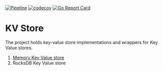 [![Pipeline](https://github.com/anjulapaulus/kvstore/actions/workflows/go.yml/badge.svg)](https://github.com/anjulapaulus/kvstore/actions/workflows/go.yml)
[![codecov](https://codecov.io/gh/anjulapaulus/kvstore/branch/main/graph/badge.svg?token=zXnY4isAr9)](https://codecov.io/gh/anjulapaulus/kvstore)
[![Go Report Card](https://goreportcard.com/badge/github.com/anjulapaulus/kvstore)](https://goreportcard.com/report/github.com/anjulapaulus/kvstore)

# KV Store
The project holds key-value store implementations and wrappers for Key Value stores.

1.  [Memory Key Value store](memory/README.md)
2.  RocksDB Key Value store
